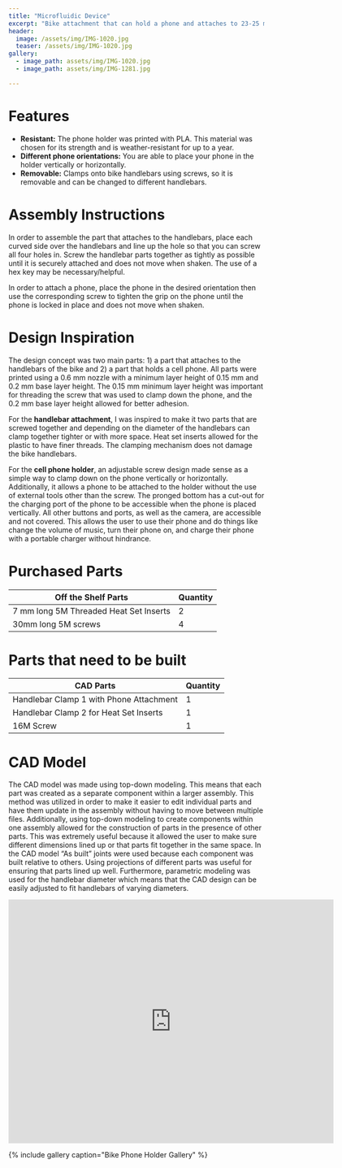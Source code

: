 ```yaml
---
title: "Microfluidic Device"
excerpt: "Bike attachment that can hold a phone and attaches to 23-25 mm handlebars."
header:
  image: /assets/img/IMG-1020.jpg
  teaser: /assets/img/IMG-1020.jpg
gallery:
  - image_path: assets/img/IMG-1020.jpg
  - image_path: assets/img/IMG-1281.jpg

---
```


# Features

* **Resistant:** The phone holder was printed with PLA. This material was chosen for its strength and is weather-resistant for up to a year. 
* **Different phone orientations:** You are able to place your phone in the holder vertically or horizontally.
* **Removable:** Clamps onto bike handlebars using screws, so it is removable and can be changed to different handlebars. 

# Assembly Instructions
In order to assemble the part that attaches to the handlebars, place each curved side over the handlebars and line up the hole so that you can screw all four holes in. Screw the handlebar parts together as tightly as possible until it is securely attached and does not move when shaken. The use of a hex key may be necessary/helpful. 

In order to attach a phone, place the phone in the desired orientation then use the corresponding screw to tighten the grip on the phone until the phone is locked in place and does not move when shaken. 

# Design Inspiration
The design concept was two main parts: 1) a part that attaches to the handlebars of the bike and 2) a part that holds a cell phone. All parts were printed using a 0.6 mm nozzle with a minimum layer height of 0.15 mm and 0.2 mm base layer height. The 0.15 mm minimum layer height was important for threading the screw that was used to clamp down the phone, and the 0.2 mm base layer height allowed for better adhesion. 

For the **handlebar attachment**, I was inspired to make it two parts that are screwed together and depending on the diameter of the handlebars can clamp together tighter or with more space. Heat set inserts allowed for the plastic to have finer threads. The clamping mechanism does not damage the bike handlebars. 

For the **cell phone holder**, an adjustable screw design made sense as a simple way to clamp down on the phone vertically or horizontally. Additionally, it allows a phone to be attached to the holder without the use of external tools other than the screw. The pronged bottom has a cut-out for the charging port of the phone to be accessible when the phone is placed vertically. All other buttons and ports, as well as the camera, are accessible and not covered. This allows the user to use their phone and do things like change the volume of music, turn their phone on, and charge their phone with a portable charger without hindrance.

# Purchased Parts 

| Off the Shelf Parts  | Quantity  | 
| ------------- | ------------- | 
| 7 mm long 5M Threaded Heat Set Inserts | 2  | 
| 30mm long 5M screws  | 4  | 

# Parts that need to be built

| CAD Parts  | Quantity  | 
| ------------- | ------------- | 
| Handlebar Clamp 1 with Phone Attachment  | 1  | 
| Handlebar Clamp 2 for Heat Set Inserts| 1  | 
| 16M Screw  | 1  | 

# CAD Model
The CAD model was made using top-down modeling. This means that each part was created as a separate component within a larger assembly. This method was utilized in order to make it easier to edit individual parts and have them update in the assembly without having to move between multiple files. Additionally, using top-down modeling to create components within one assembly allowed for the construction of parts in the presence of other parts. This was extremely useful because it allowed the user to make sure different dimensions lined up or that parts fit together in the same space. In the CAD model “As built” joints were used because each component was built relative to others. Using projections of different parts was useful for ensuring that parts lined up well. Furthermore, parametric modeling was used for the handlebar diameter which means that the CAD design can be easily adjusted to fit handlebars of varying diameters.

<iframe src="https://vanderbilt643.autodesk360.com/shares/public/SH512d4QTec90decfa6e382be1ad815d3c5d?mode=embed" width="640" height="480" allowfullscreen="true" webkitallowfullscreen="true" mozallowfullscreen="true"  frameborder="0"></iframe>



{% include gallery caption="Bike Phone Holder Gallery" %}
